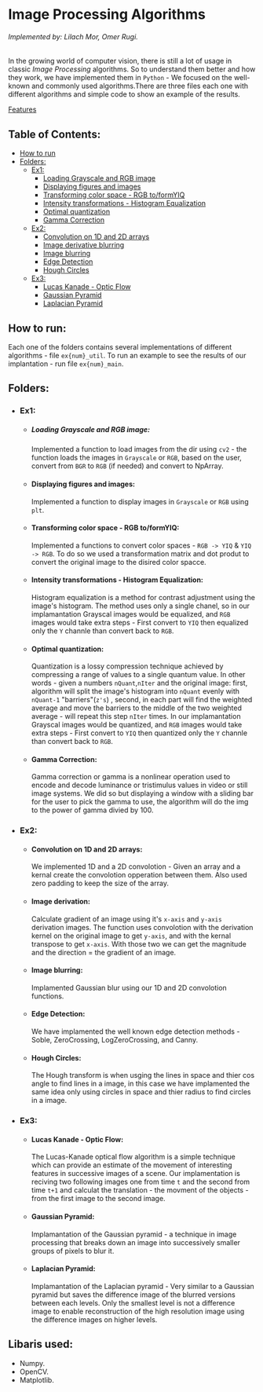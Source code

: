 # Image Processing Algorithms
###### *Implemented by: Lilach Mor, Omer Rugi.*

In the growing world of computer vision, there is still a lot of usage in classic *Image Processing* algorithms.
So to understand them better and how they work, we have implemented them in `Python` - We focused on the well-known and commonly used algorithms.There are three files each one with different algorithms and simple code to show an example of the results.


[Features](#features)
<a name="features"></a>

## Table of Contents:
* [How to run](#HowTo)
* [Folders:](#Folders)
  * [Ex1:](#Ex1)
    * [Loading Grayscale and RGB image](#ImageLoading)
    * [Displaying figures and images](#ImageDisplay)
    * [Transforming color space - RGB to/formYIQ](#RGB_YIQ)
    * [Intensity transformations - Histogram Equalization](#HistEq)
    * [Optimal quantization](#Quant)
    * [Gamma Correction](#Gamma)
  * [Ex2:](#Ex2)
    * [Convolution on 1D and 2D arrays](#Conv)
    * [Image derivative blurring](#Derev)
    * [Image blurring](#Blur)
    * [Edge Detection](#EdgeDetection)
    * [Hough Circles](#Hough)
  * [Ex3:](#Ex3)
    * [Lucas Kanade - Optic Flow](#LK)
    * [Gaussian Pyramid](#GausPyr)
    * [Laplacian Pyramid](#LapPyr)



<a name = "HowTo"></a>
## How to run:
Each one of the folders contains several implementations of different algorithms - file `ex{num}_util`.
To run an example to see the results of our implantation - run file `ex{num}_main`.

<a name = "Folders"></a>
## Folders:
<a name = "Ex1"></a>
* ### Ex1:
  *  ##### Loading Grayscale and RGB image: <a name = "ImageLoading"></a>
      Implemented a function to load images from the dir using `cv2` - the function loads the images in `Grayscale` or `RGB`, based on the user, convert from `BGR` to `RGB` (if needed) and convert to NpArray.
<a name = "ImageDisplay"></a>
  * #### Displaying figures and images:
    Implemented a function to display images in `Grayscale` or `RGB` using `plt`.
<a name = "RGB_YIQ"></a>
  * #### Transforming color space - RGB to/formYIQ:
    Implemented a functions to convert color spaces - `RGB -> YIQ` & `YIQ -> RGB`.
    To do so we used a transformation matrix and dot produt to convert the original image to the disired color spacce.
<a name = "HistEq"></a>
  * #### Intensity transformations - Histogram Equalization:
    Histogram equalization is a method for contrast adjustment using the image's histogram.
    The method uses only a single chanel, so in our implamantation Grayscal images would be equalized, and `RGB` images would take extra steps - First convert to `YIQ` then equalized only the `Y` channle than convert back to `RGB`.
<a name = "Quant"></a>
  * #### Optimal quantization:
    Quantization is a lossy compression technique achieved by compressing a range of values to a single quantum value. In other words - given a numbers `nQuant`,`nIter` and the original image: first, algorithm will split the image's histogram into `nQuant` evenly with `nQuant-1` "barriers"(`z's`) , second, in each part will find the weighted average and move the barriers to the middle of the two weighted average - will repeat this step `nIter` times. In our implamantation Grayscal images would be quantized, and `RGB` images would take extra steps - First convert to `YIQ` then quantized only the `Y` channle than convert back to `RGB`.
<a name = "Gamma"></a>
  * #### Gamma Correction:
    Gamma correction or gamma is a nonlinear operation used to encode and decode luminance or tristimulus values in video or still image systems. We did so but displaying a window with a sliding bar for the user to pick the gamma to use, the algorithm will do the img to the power of gamma divied by 100.


  <a name = "Ex2"></a>
* ### Ex2:
  * #### Convolution on 1D and 2D arrays: <a name = "Conv"></a>
    We implemented 1D and a 2D convolotion - Given an array and a kernal create the convolotion opperation between them. Also used zero padding to keep the size of the array.
<a name = "Derev"></a>
  * #### Image derivation:
    Calculate gradient of an image using it's `x-axis` and `y-axis` derivation images.
    The function uses convolotion with the derivation kernel on the original image to get `y-axis`, and with the kernal transpose to get  `x-axis`.
    With those two we can get the magnitude and the direction = the gradient of an image.
<a name = "Blur"></a>
  * #### Image blurring:
    Implamented Gaussian blur using our 1D and 2D convolotion functions.
<a name = "EdgeDetection"></a>
  * #### Edge Detection:
    We have implamented the well known edge detection methods - Soble, ZeroCrossing, LogZeroCrossing, and Canny.
<a name = "Hough"></a>
  * #### Hough Circles:
    The Hough transform is when usging the lines in space and thier cos angle to find lines in a image, in this case we have implamented the same idea only using circles in space and thier radius to find circles in a image.


<a name = "Ex3"></a>
* ### Ex3:
   * #### Lucas Kanade - Optic Flow: <a name = "LK"></a>
      The Lucas-Kanade optical flow algorithm is a simple technique which can provide an estimate of the movement of interesting features in successive
   images of a scene. 
      Our implamentation is reciving two following images one from time `t` and the second from time `t+1` and calculat the translation - the movment of the objects - from the first image to the second image.
<a name = "GausPyr"></a>
   * #### Gaussian Pyramid:
      Implamantation of the Gaussian pyramid - a technique in image processing that breaks down an image into successively smaller groups of pixels to blur it.
<a name = "LapPyr"></a>
   * #### Laplacian Pyramid:
     Implamantation of the Laplacian pyramid - Very similar to a Gaussian pyramid but saves the difference image of the blurred versions between each levels. Only the smallest level is not a difference image to enable reconstruction of the high resolution image using the difference images on higher levels.

## Libaris used:
* Numpy.
* OpenCV.
* Matplotlib.
